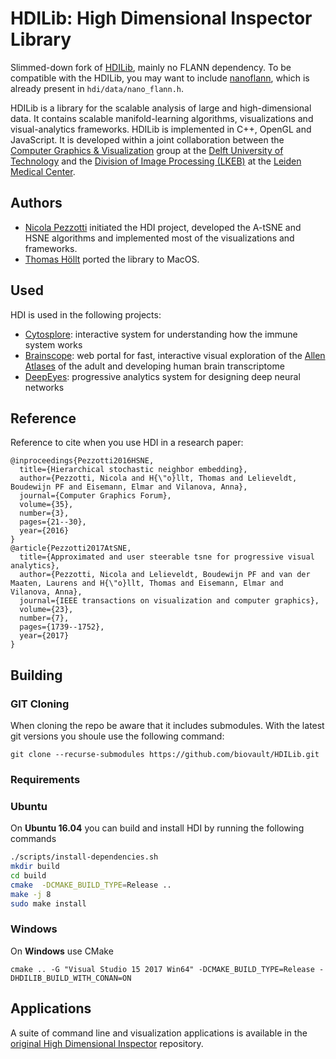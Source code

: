 # HDILib: High Dimensional Inspector Library

Slimmed-down fork of [HDILib](https://github.com/biovault/HDILib), mainly no FLANN dependency.
To be compatible with the HDILib, you may want to include [nanoflann](https://github.com/jlblancoc/nanoflann), which is already present in `hdi/data/nano_flann.h`.

HDILib is a library for the scalable analysis of large and high-dimensional data.
It contains scalable manifold-learning algorithms, visualizations and visual-analytics frameworks.
HDILib is implemented in C++, OpenGL and JavaScript.
It is developed within a joint collaboration between the [Computer Graphics & Visualization](https://graphics.tudelft.nl/) group at the [Delft University of Technology](https://www.tudelft.nl) and the [Division of Image Processing (LKEB)](https://www.lumc.nl/org/radiologie/research/LKEB/) at the [Leiden Medical Center](https://www.lumc.nl/).

## Authors
- [Nicola Pezzotti](http://nicola17.github.io/) initiated the HDI project, developed the A-tSNE and HSNE algorithms and implemented most of the visualizations and frameworks.
- [Thomas Höllt](https://www.thomashollt.com/) ported the library to MacOS.

## Used
HDI is used in the following projects:
- [Cytosplore](https://www.cytosplore.org/): interactive system for understanding how the immune system works
- [Brainscope](http://www.brainscope.nl/brainscope): web portal for fast,
interactive visual exploration of the [Allen Atlases](http://www.brain-map.org/) of the adult and developing human brain
transcriptome
- [DeepEyes](https://graphics.tudelft.nl/Publications-new/2018/PHVLEV18/): progressive analytics system for designing deep neural networks

## Reference
Reference to cite when you use HDI in a research paper:

```
@inproceedings{Pezzotti2016HSNE,
  title={Hierarchical stochastic neighbor embedding},
  author={Pezzotti, Nicola and H{\"o}llt, Thomas and Lelieveldt, Boudewijn PF and Eisemann, Elmar and Vilanova, Anna},
  journal={Computer Graphics Forum},
  volume={35},
  number={3},
  pages={21--30},
  year={2016}
}
@article{Pezzotti2017AtSNE,
  title={Approximated and user steerable tsne for progressive visual analytics},
  author={Pezzotti, Nicola and Lelieveldt, Boudewijn PF and van der Maaten, Laurens and H{\"o}llt, Thomas and Eisemann, Elmar and Vilanova, Anna},
  journal={IEEE transactions on visualization and computer graphics},
  volume={23},
  number={7},
  pages={1739--1752},
  year={2017}
}
```

## Building

### GIT Cloning 
When cloning the repo be aware that it includes submodules. With the latest git versions you shoule use the following command:

```
git clone --recurse-submodules https://github.com/biovault/HDILib.git
```

### Requirements

### Ubuntu

On **Ubuntu 16.04** you can build and install HDI by running the following commands

```bash
./scripts/install-dependencies.sh
mkdir build
cd build
cmake  -DCMAKE_BUILD_TYPE=Release ..
make -j 8
sudo make install
```

### Windows

On **Windows** use CMake

```
cmake .. -G "Visual Studio 15 2017 Win64" -DCMAKE_BUILD_TYPE=Release -DHDILIB_BUILD_WITH_CONAN=ON
```


## Applications

A suite of command line and visualization applications is available in the [original High Dimensional Inspector](https://github.com/biovault/High-Dimensional-Inspector) repository.


